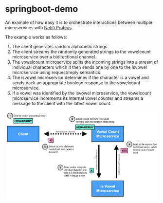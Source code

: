 # springboot-demo
An example of how easy it is to orchestrate interactions between multiple microservices with [Netifi Proteus](https://www.netifi.com).

The example works as follows:

1. The client generates random alphabetic strings.
2. The client streams the randomly generated strings to the vowelcount microservice over a bidirectional channel.
3. The vowelcount microservice splits the incoming strings into a stream of individual characters which it then sends one by one to the isvowel microservice using request/reply semantics.
4. The isvowel microservice determines if the character is a vowel and sends back an appropriate boolean response to the vowelcount microservice.
5. If a vowel was identified by the isvowel microservice, the vowelcount microservice increments its internal vowel counter and streams a message to the client with the latest vowel count.

![architectural diagram](diagram.png)
